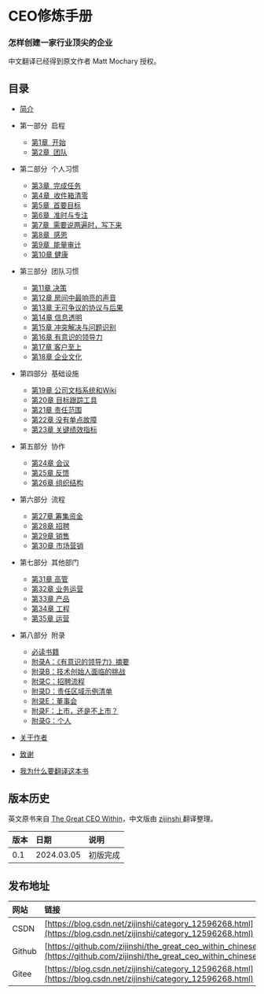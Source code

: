 # CEO修炼手册
### 怎样创建一家行业顶尖的企业


中文翻译已经得到原文作者 Matt Mochary 授权。

## 目录

*  [简介](introduction.md)

* 第一部分  启程
  * [第1章  开始](part1/chapter1.md)
  * [第2章  团队](part1/chapter2.md)    

* 第二部分  个人习惯
  * [第3章  完成任务](part2/chapter3.md)
  * [第4章  收件箱清零](part2/chapter4.md)
  * [第5章  首要目标](part2/chapter5.md)
  * [第6章  准时与专注](part2/chapter6.md)
  * [第7章  需要说两遍时，写下来](part2/chapter7.md)
  * [第8章  感恩](part2/chapter8.md)
  * [第9章  能量审计](part2/chapter9.md)
  * [第10章 健康](part2/chapter10.md)

* 第三部分  团队习惯
  * [第11章 决策](part3/chapter11.md)
  * [第12章 房间中最响亮的声音](part3/chapter12.md)
  * [第13章 无可争议的协议与后果](part3/chapter13.md)
  * [第14章 信息透明](part3/chapter14.md)
  * [第15章 冲突解决与问题识别](part3/chapter15.md)
  * [第16章 有意识的领导力](part3/chapter16.md)
  * [第17章 客户至上](part3/chapter17.md)
  * [第18章 企业文化](part3/chapter18.md)
 
* 第四部分  基础设施
  * [第19章 公司文档系统和Wiki](part4/chapter19.md)
  * [第20章 目标跟踪工具](part4/chapter20.md)
  * [第21章 责任范围](part4/chapter21.md)
  * [第22章 没有单点故障](part4/chapter22.md)
  * [第23章 关键绩效指标](part4/chapter23.md)
 
* 第五部分  协作   
  * [第24章 会议](part5/chapter24.md)
  * [第25章 反馈](part5/chapter25.md)
  * [第26章 组织结构](part5/chapter26.md)

* 第六部分  流程
  * [第27章 筹集资金](part6/chapter27.md)
  * [第28章 招聘](part6/chapter28.md)
  * [第29章 销售](part6/chapter29.md)
  * [第30章 市场营销](part6/chapter30.md)

* 第七部分  其他部门
  * [第31章 高管](part7/chapter31.md)
  * [第32章 业务运营](part7/chapter32.md)
  * [第33章 产品](part7/chapter33.md)
  * [第34章 工程](part7/chapter34.md)
  * [第35章 运营](part7/chapter35.md)

* 第八部分  附录
  * [必读书籍](part8/essential_reading.md)
  * [附录A：《有意识的领导力》摘要](part8/essential_reading.md)
  * [附录B：技术创始人面临的挑战](part8/essential_reading.md)
  * [附录C：招聘流程](part8/essential_reading.md)
  * [附录D：责任区域示例清单](part8/essential_reading.md)
  * [附录E：董事会](part8/essential_reading.md)
  * [附录F：上市，还是不上市？](part8/essential_reading.md)
  * [附录G：个人](part8/essential_reading.md)

* [关于作者](about_author.md)
* [致谢](acknowledge.md)
* [我为什么要翻译这本书](why.md)
        
        
 
## 版本历史

英文原书来自 [The Great CEO Within](https://docs.google.com/document/d/1ZJZbv4J6FZ8Dnb0JuMhJxTnwl-dwqx5xl0s65DE3wO8)，中文版由 [ zijinshi ](https://github.com/zijinshi) 翻译整理。

| 版本 | 日期 | 说明 |
| :--- | :--- | :--- |
| 0.1 | 2024.03.05 | 初版完成 |


## 发布地址
| 网站 | 链接 |
| :--- | :--- |
| CSDN | [https://blog.csdn.net/zijinshi/category_12596268.html](https://blog.csdn.net/zijinshi/category_12596268.html) |
| Github | [https://github.com/zijinshi/the_great_ceo_within_chinese](https://github.com/zijinshi/the_great_ceo_within_chinese) |
| Gitee | [https://blog.csdn.net/zijinshi/category_12596268.html](https://blog.csdn.net/zijinshi/category_12596268.html) |
